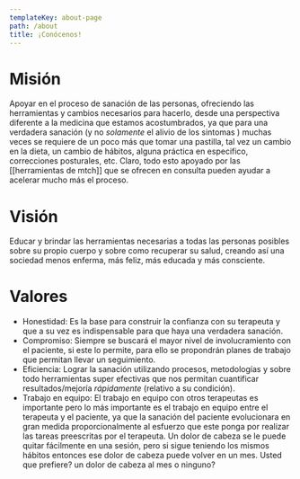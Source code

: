 ```yaml
---
templateKey: about-page
path: /about
title: ¡Conócenos!
---
```

# Misión

Apoyar en el proceso de sanación de las personas, ofreciendo las herramientas y cambios necesarios para hacerlo, desde una perspectiva diferente a la medicina que estamos acostumbrados, ya que para una verdadera sanación (y no *solamente* el alivio de los sintomas ) muchas veces se requiere de un poco más que tomar una pastilla, tal vez un cambio en la dieta, un cambio de hábitos, alguna práctica en especifico, correcciones posturales, etc. Claro,  todo esto apoyado por las \[[herramientas de mtch]]  que se ofrecen en consulta pueden ayudar a acelerar mucho más el proceso.

# Visión

Educar y brindar las herramientas necesarias a todas las personas posibles sobre su propio cuerpo y sobre como recuperar su salud, creando así una sociedad menos enferma, más feliz, más educada y más consciente.

# Valores

* Honestidad: Es la base para construir la confianza con su terapeuta y que a su vez es indispensable para que haya una verdadera sanación.
* Compromiso: Siempre se buscará el mayor nivel de involucramiento con el paciente, si este lo permite, para ello se propondrán planes de trabajo que permitan llevar un seguimiento.
* Eficiencia: Lograr la sanación utilizando procesos, metodologías y sobre todo herramientas super efectivas que nos permitan cuantificar resultados/mejoría *rápidamente* (relativo a su condición). 
* Trabajo en equipo: El trabajo en equipo con otros terapeutas es importante pero lo más importante es el trabajo en equipo entre el terapeuta y el paciente, ya que la sanación del paciente evolucionara en gran medida proporcionalmente al esfuerzo que este ponga por realizar las tareas preescritas por el terapeuta.
  Un dolor de cabeza se le puede quitar fácilmente en una sesión, pero si sigue teniendo los mismos hábitos entonces ese dolor de cabeza puede volver en un mes. 
  Usted que prefiere? un dolor de cabeza al mes o ninguno?